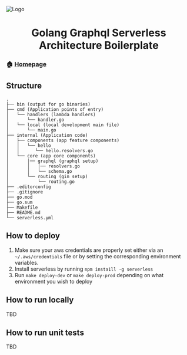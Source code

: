 ![Logo](https://cdn-images-1.medium.com/max/1600/1*OezhU9lHTNCk6O6FCUL5fQ.png)

<h1 align="center">Golang Graphql Serverless Architecture Boilerplate</h1>

### 🏠 [Homepage](https://github.com/juank11memphis/go-serverless-boilerplate)

## Structure

```
.
├── bin (output for go binaries)
├── cmd (Application points of entry)
│   └── handlers (lambda handlers)
│       └── handler.go
│   └── local (local development main file)
│       └── main.go
├── internal (Application code)
│   ├── components (app feature components)
│   │   └── hello
│   │      └── hello.resolvers.go
│   └── core (app core components)
│       │── graphql (graphql setup)
│       │   │── resolvers.go
│       │   └── schema.go
│       └── routing (gin setup)
│           └── routing.go
├── .editorconfig
├── .gitignore
├── go.mod
├── go.sum
├── Makefile
├── README.md
└── serverless.yml
```

## How to deploy

1. Make sure your aws credentials are properly set either via an `~/.aws/credentials` file or by setting the corresponding environment variables.
2. Install serverless by running `npm insta1ll -g serverless`
3. Run `make deploy-dev` or `make deploy-prod` depending on what environment you wish to deploy

## How to run locally

TBD

## How to run unit tests

TBD
